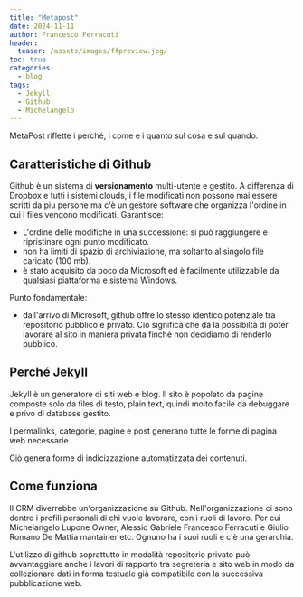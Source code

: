 ```yaml
---
title: "Metapost"
date: 2024-11-11
author: Francesco Ferracuti
header:
  teaser: /assets/images/ffpreview.jpg/
toc: true
categories:
  - blog
tags:
  - Jekyll
  - Github
  - Michelangelo
---
```


MetaPost riflette i perché, i come e i quanto sul cosa e sul quando.

## Caratteristiche di Github

Github è un sistema di **versionamento** multi-utente e gestito. A differenza di Dropbox e tutti i sistemi clouds, i file modificati non possono mai essere scritti da piu persone ma c'è un gestore software che organizza l'ordine in cui i files vengono modificati. Garantisce:

 - L'ordine delle modifiche in una successione: si può raggiungere e ripristinare ogni punto modificato.
 - non ha limiti di spazio di archiviazione, ma soltanto al singolo file caricato (100 mb).
 - è stato acquisito da poco da Microsoft ed è facilmente utilizzabile da qualsiasi piattaforma e sistema Windows.

Punto fondamentale:

 - dall'arrivo di Microsoft, github offre lo stesso identico potenziale tra repositorio pubblico e privato. Ciò significa che dà la possibiltà di poter lavorare al sito in maniera privata finché non decidiamo di renderlo pubblico.

## Perché Jekyll

Jekyll è un generatore di siti web e blog. Il sito è popolato da pagine composte solo da files di testo, plain text, quindi molto facile da debuggare e privo di database gestito.

I permalinks, categorie, pagine e post generano tutte le forme di pagina web necessarie.

Ciò genera forme di indicizzazione automatizzata dei contenuti.

## Come funziona

Il CRM diverrebbe un'organizzazione su Github. Nell'organizzazione ci sono dentro i profili personali di chi vuole lavorare, con i ruoli di lavoro. Per cui Michelangelo Lupone Owner, Alessio Gabriele Francesco Ferracuti e Giulio Romano De Mattia mantainer etc. Ognuno ha i suoi ruoli e c'è una gerarchia.

L'utilizzo di github soprattutto in modalità repositorio privato può avvantaggiare anche i lavori di rapporto tra segreteria e sito web in modo da collezionare dati in forma testuale già compatibile con la successiva pubblicazione web.